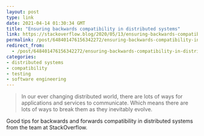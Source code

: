 ```yaml
---
layout: post
type: link
date: 2021-04-14 01:30:34 GMT
title: "Ensuring backwards compatibility in distributed systems"
link: https://stackoverflow.blog/2020/05/13/ensuring-backwards-compatibility-in-distributed-systems/
permalink: /post/648401476156342272/ensuring-backwards-compatibility-in-distributed
redirect_from: 
  - /post/648401476156342272/ensuring-backwards-compatibility-in-distributed
categories:
- distributed systems
- compatibility
- testing
- software engineering
---
```

<blockquote>In our ever changing distributed world, there are lots of ways for applications and services to communicate. Which means there are lots of ways to break them as they inevitably evolve.</blockquote>
<p>Good tips for backwards and forwards compatibility in distributed systems from the team at StackOverflow.</p> 
